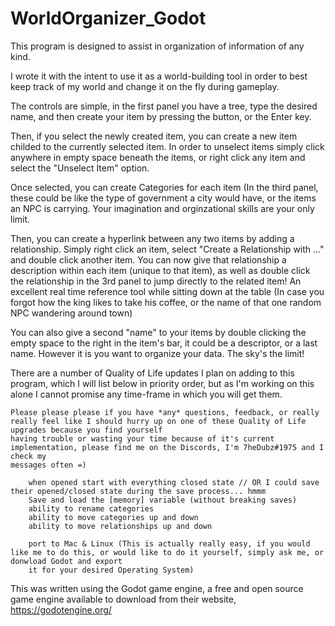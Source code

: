 # WorldOrganizer_Godot

This program is designed to assist in organization of information of any kind. 

I wrote it with the intent to use it as a world-building tool in order to best keep track of my world and change it on the fly during gameplay. 

The controls are simple, in the first panel you have a tree, type the desired name, and then create your item by pressing the button, or the Enter key.

Then, if you select the newly created item, you can create a new item childed to the currently selected item. In order to unselect items simply click 
    anywhere in empty space beneath the items, or right click any item and select the "Unselect Item" option. 
    
Once selected, you can create Categories for each item (In the third panel, these could be like the type of government a city would have, or the items an NPC is carrying. Your 
    imagination and orginzational skills are your only limit.
    
Then, you can create a hyperlink between any two items by adding a relationship. Simply right click an item, select "Create a Relationship with ..." and double click another item.
    You can now give that relationship a description within each item (unique to that item), as well as double click the relationship in the 3rd panel to jump directly to the 
    related item! An excellent real time reference tool while sitting down at the table (In case you forgot how the king likes to take his coffee, or the name of that one random
    NPC wandering around town)
    
You can also give a second "name" to your items by double clicking the empty space to the right in the item's bar, it could be a descriptor, or a last name. However it is 
    you want to organize your data. The sky's the limit!
    

There are a number of Quality of Life updates I plan on adding to this program, which I will list below in priority order, but as I'm working on this alone I cannot promise
    any time-frame in which you will get them. 
    
    Please please please if you have *any* questions, feedback, or really really feel like I should hurry up on one of these Quality of Life upgrades because you find yourself
    having trouble or wasting your time because of it's current implementation, please find me on the Discords, I'm 7heDubz#1975 and I check my 
    messages often =)
    
        when opened start with everything closed state // OR I could save their opened/closed state during the save process... hmmm
        Save and load the [memory] variable (without breaking saves)
        ability to rename categories
        ability to move categories up and down
        ability to move relationships up and down
        
        port to Mac & Linux (This is actually really easy, if you would like me to do this, or would like to do it yourself, simply ask me, or donwload Godot and export 
        it for your desired Operating System)
    
    
This was written using the Godot game engine, a free and open source game engine available to download from their website, https://godotengine.org/
